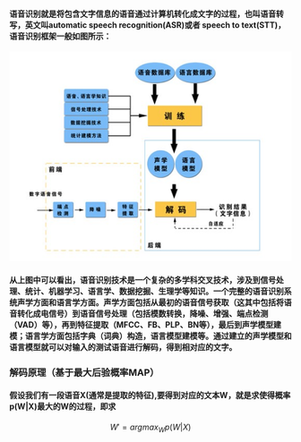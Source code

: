 #### 语音识别就是将包含文字信息的语音通过计算机转化成文字的过程，也叫语音转写，英文叫automatic speech recognition(ASR)或者 speech to text(STT)，语音识别框架一般如图所示：
![](https://github.com/mxer/ASR/blob/master/asr-frame.jpg)
#### 从上图中可以看出，语音识别技术是一个复杂的多学科交叉技术，涉及到信号处理、统计、机器学习、语言学、数据挖掘、生理学等知识。一个完整的语音识别系统声学方面和语言学方面。声学方面包括从最初的语音信号获取（这其中包括将语音转化成电信号）到语音信号处理（包括模数转换，降噪、增强、端点检测（VAD）等），再到特征提取（MFCC、FB、PLP、BN等），最后到声学模型建模；语言学方面包括字典（词典）构造，语言模型建模等。通过建立的声学模型和语言模型就可以对输入的测试语音进行解码，得到相对应的文字。
### 解码原理（基于最大后验概率MAP）
#### 假设我们有一段语音X(通常是提取的特征),要得到对应的文本W，就是求使得概率p(W|X)最大的W的过程，即求
<script type="text/javascript" src="http://cdn.mathjax.org/mathjax/latest/MathJax.js?config=default"></script>
$$W' = argmax_W p(W|X)$$
